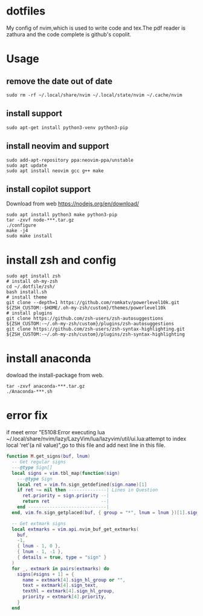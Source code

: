 # dotfiles

My config of nvim,which is used to write code and tex.The pdf reader is zathura and the code complete is github's copolit.

# Usage

## remove the date out of date
```shell
sudo rm -rf ~/.local/share/nvim ~/.local/state/nvim ~/.cache/nvim
```
## install support
```shell
sudo apt-get install python3-venv python3-pip
```

## install neovim and support
```shell
sudo add-apt-repository ppa:neovim-ppa/unstable
sudo apt update
sudo apt install neovim gcc g++ make
```

## install copilot support
Download from web https://nodejs.org/en/download/
```shell
sudo apt install python3 make python3-pip 
tar -zxvf node-***.tar.gz
./configure
make -j4
sudo make install
```

# install zsh and config
```shell
sudo apt install zsh
# install oh-my-zsh
cd ~/.dotfile/zsh/
bash install.sh
# install theme
git clone --depth=1 https://github.com/romkatv/powerlevel10k.git ${ZSH_CUSTOM:-$HOME/.oh-my-zsh/custom}/themes/powerlevel10k
# install plugins
git clone https://github.com/zsh-users/zsh-autosuggestions ${ZSH_CUSTOM:-~/.oh-my-zsh/custom}/plugins/zsh-autosuggestions
git clone https://github.com/zsh-users/zsh-syntax-highlighting.git ${ZSH_CUSTOM:-~/.oh-my-zsh/custom}/plugins/zsh-syntax-highlighting
```

# install anaconda
dowload the install-package from web.
```shell
tar -zxvf anaconda-***.tar.gz
./Anaconda-***.sh
```

# error fix

if meet error "E5108:Error executing lua ~/.local/share/nvim/lazy/LazyVim/lua/lazyvim/util/ui.lua:attempt to index local 'ret'(a nil value)",go to this file and add next line in this file.

```lua
function M.get_signs(buf, lnum)
  -- Get regular signs
  ---@type Sign[]
  local signs = vim.tbl_map(function(sign)
    ---@type Sign
    local ret = vim.fn.sign_getdefined(sign.name)[1]
    if ret ~= nil then --------------| Lines in Question
      ret.priority = sign.priority --|
      return ret                   --|
    end -----------------------------|
  end, vim.fn.sign_getplaced(buf, { group = "*", lnum = lnum })[1].signs)

  -- Get extmark signs
  local extmarks = vim.api.nvim_buf_get_extmarks(
    buf,
    -1,
    { lnum - 1, 0 },
    { lnum - 1, -1 },
    { details = true, type = "sign" }
  )
  for _, extmark in pairs(extmarks) do
    signs[#signs + 1] = {
      name = extmark[4].sign_hl_group or "",
      text = extmark[4].sign_text,
      texthl = extmark[4].sign_hl_group,
      priority = extmark[4].priority,
    }
  end
```
